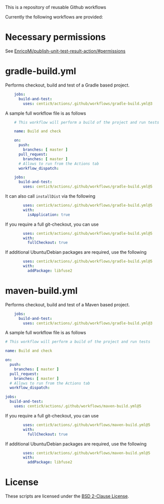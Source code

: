This is a repository of reusable Github workflows

Currently the following workflows are provided:

# Necessary permissions

See [EnricoMi/publish-unit-test-result-action/#permissions](https://github.com/EnricoMi/publish-unit-test-result-action/?tab=readme-ov-file#permissions)

# gradle-build.yml

Performs checkout, build and test of a Gradle based project.

```yaml
    jobs:
      build-and-test:
        uses: centic9/actions/.github/workflows/gradle-build.yml@3
```

A sample full workflow file is as follows

```yaml
    # This workflow will perform a build of the project and run tests

    name: Build and check

    on:
      push:
        branches: [ master ]
      pull_request:
        branches: [ master ]
      # Allows to run from the Actions tab
      workflow_dispatch:

    jobs:
      build-and-test:
        uses: centic9/actions/.github/workflows/gradle-build.yml@5
```

It can also call `installDist` via the following

```yaml
        uses: centic9/actions/.github/workflows/gradle-build.yml@5
        with:
          isApplication: true
```

If you require a full git-checkout, you can use

```yaml
        uses: centic9/actions/.github/workflows/gradle-build.yml@5
        with:
          fullCheckout: true
```

If additional Ubuntu/Debian packages are required, use the following

```yaml
        uses: centic9/actions/.github/workflows/gradle-build.yml@5
        with:
          addPackage: libfuse2
```

# maven-build.yml

Performs checkout, build and test of a Maven based project.

```yaml
    jobs:
      build-and-test:
        uses: centic9/actions/.github/workflows/gradle-build.yml@3
```

A sample full workflow file is as follows

```yaml
# This workflow will perform a build of the project and run tests

name: Build and check

on:
  push:
    branches: [ master ]
  pull_request:
    branches: [ master ]
  # Allows to run from the Actions tab
  workflow_dispatch:

jobs:
  build-and-test:
    uses: centic9/actions/.github/workflows/maven-build.yml@5
```

If you require a full git-checkout, you can use

```yaml
        uses: centic9/actions/.github/workflows/maven-build.yml@5
        with:
          fullCheckout: true
```

If additional Ubuntu/Debian packages are required, use the following

```yaml
        uses: centic9/actions/.github/workflows/maven-build.yml@5
        with:
          addPackage: libfuse2
```

# License

These scripts are licensed under the [BSD 2-Clause License].

[BSD 2-Clause License]: https://www.opensource.org/licenses/bsd-license.php
